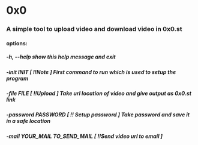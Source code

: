 # 0x0
### A simple tool to upload video and download video in 0x0.st

 ####  options:
  #####    -h, --help          show this help message and exit
  #####    -init INIT                       [ !!Note ] First command to run which is used to setup the program
  #####    -file FILE                       [ !!Upload ] Take url location of video and give output as 0x0.st link
  #####    -password PASSWORD               [ !! Setup password ] Take password and save it in a safe location
  #####    -mail YOUR_MAIL TO_SEND_MAIL     [ !!Send video url to email ]
